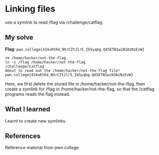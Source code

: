 # Linking files
use a symlink to read /flag via /challenge/catflag

## My solve
**Flag:** `pwn.college{434xRtR4_NVrCZtJlr5_Ib5yqbg.QX5ETN1wiN3AzNzEzW}`

```
rm /home/hacker/not-the-flag
ln -s /flag /home/hacker/not-the-flag
/challenge/catflag
About to read out the /home/hacker/not-the-flag file!
pwn.college{434xRtR4_NVrCZtJlr5_Ib5yqbg.QX5ETN1wiN3AzNzEzW}
```
Here, we first delete the stored file in /home/hacker/not-the-flag, then create a symlink for /flag in /home/hacker/not-the-flag, so that the /catflag programs reads the flag instead.

## What I learned
Learnt to create new symlinks.

## References 
Reference material from pwn.college
